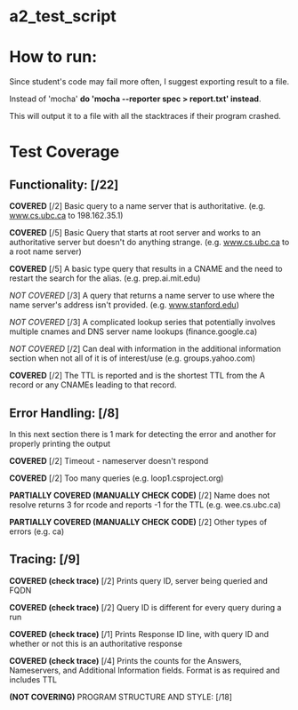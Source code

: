 # a2_test_script

How to run:
======
Since student's code may fail more often, I suggest exporting result to a file.

Instead of 'mocha' **do 'mocha --reporter spec > report.txt' instead**.

This will output it to a file with all the stacktraces if their program crashed.

Test Coverage
======
Functionality: [/22]
------
   **COVERED**
   [/2] Basic query to a name server that is authoritative.
   	(e.g. www.cs.ubc.ca to 198.162.35.1)

   **COVERED** 
   [/5] Basic Query that starts at root server and works to an authoritative server but doesn't do anything strange. (e.g. www.cs.ubc.ca to a root name server)

   **COVERED**
   [/5] A basic type query that results in a CNAME and the need to restart the search for the alias. (e.g. prep.ai.mit.edu)

   *NOT COVERED*
   [/3] A query that returns a name server to use where the name server's address isn't provided. (e.g. www.stanford.edu)

   *NOT COVERED*
   [/3] A complicated lookup series that potentially involves multiple cnames and DNS server name lookups (finance.google.ca)

   *NOT COVERED*
   [/2] Can deal with information in the additional information section when not all of it is of interest/use (e.g. groups.yahoo.com)
  
   **COVERED**
   [/2] The TTL is reported and is the shortest TTL from the A record or any CNAMEs leading to that record.  





Error Handling: [/8]
------
   In this next section there is 1 mark for detecting the error and
   another for properly printing the output
   
   **COVERED**
   [/2] Timeout - nameserver doesn't respond

   **COVERED**
   [/2] Too many queries (e.g. loop1.csproject.org)

   **PARTIALLY COVERED (MANUALLY CHECK CODE)**
   [/2] Name does not resolve returns 3 for rcode and reports -1 for the TTL (e.g. wee.cs.ubc.ca)

   **PARTIALLY COVERED (MANUALLY CHECK CODE)**
   [/2] Other types of errors (e.g. ca)
  



Tracing: [/9]
------
  **COVERED (check trace)**
  [/2] Prints query ID, server being queried and FQDN
  
  **COVERED (check trace)**
  [/2] Query ID is different for every query during a run
  
  **COVERED (check trace)**
  [/1] Prints Response ID line, with query ID and whether or not this is an authoritative response

  **COVERED (check trace)**
  [/4] Prints the counts for the Answers, Nameservers, and Additional
  Information fields. Format is as required and includes TTL





**(NOT COVERING)**
PROGRAM STRUCTURE AND STYLE: [/18]
